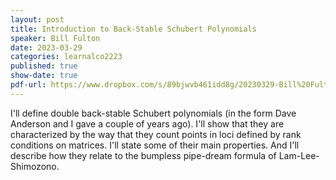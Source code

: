 ```yaml
---
layout: post
title: Introduction to Back-Stable Schubert Polynomials
speaker: Bill Fulton 
date: 2023-03-29
categories: learnalco2223
published: true
show-date: true
pdf-url: https://www.dropbox.com/s/89bjwvb461idd8g/20230329-Bill%20Fulton_Introduction%20to%20Back-Stable%20Schubert%20Polynomials.pdf?dl=0
---
```

I'll define double back-stable Schubert polynomials (in the form Dave Anderson and I gave a couple of years ago).  I'll show that they are characterized by the way that they count points in loci defined by rank conditions on matrices. I'll state some of their main properties.  And I'll describe how they relate to the bumpless pipe-dream formula of Lam-Lee-Shimozono.